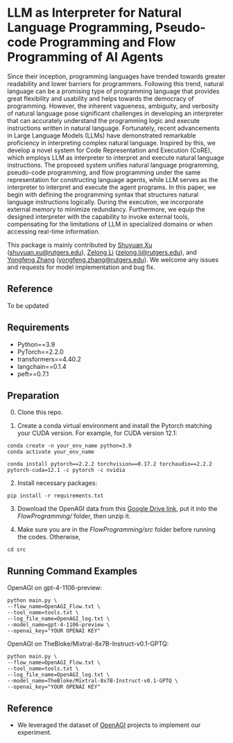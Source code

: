 # LLM as Interpreter for Natural Language Programming, Pseudo-code Programming and Flow Programming of AI Agents

Since their inception, programming languages have trended towards greater readability and lower barriers for programmers. Following this trend, natural language can be a promising type of programming language that provides great flexibility and usability and helps towards the democracy of programming. However, the inherent vagueness, ambiguity, and verbosity of natural language pose significant challenges in developing an interpreter that can accurately understand the programming logic and execute instructions written in natural language. Fortunately, recent advancements in Large Language Models (LLMs) have demonstrated remarkable proficiency in interpreting complex natural language. Inspired by this, we develop a novel system for Code Representation and Execution (CoRE), which employs LLM as interpreter to interpret and execute natural language instructions. The proposed system unifies natural language programming, pseudo-code programming, and flow programming under the same representation for constructing language agents, while LLM serves as the interpreter to interpret and execute the agent programs. In this paper, we begin with defining the programming syntax that structures natural language instructions logically. During the execution, we incorporate external memory to minimize redundancy. Furthermore, we equip the designed interpreter with the capability to invoke external tools, compensating for the limitations of LLM in specialized domains or when accessing real-time information.

This package is mainly contributed by [Shuyuan Xu](https://github.com/shuyuan-x) (shuyuan.xu@rutgers.edu), [Zelong Li](https://github.com/lzl65825) (zelong.li@rutgers.edu), and [Yongfeng Zhang](https://github.com/evison) (yongfeng.zhang@rutgers.edu). We welcome any issues and requests for model implementation and bug fix.

## Reference

To be updated

## Requirements

- Python==3.9
- PyTorch==2.2.0
- transformers==4.40.2
- langchain==0.1.4
- peft==0.7.1

## Preparation

0. Clone this repo.

1. Create a conda virtual environment and install the Pytorch matching your CUDA version. For example, for CUDA version 12.1:

```
conda create -n your_env_name python=3.9
conda activate your_env_name

conda install pytorch==2.2.2 torchvision==0.17.2 torchaudio==2.2.2 pytorch-cuda=12.1 -c pytorch -c nvidia
```

2. Install necessary packages:

```
pip install -r requirements.txt
```

3. Download the OpenAGI data from this [Google Drive link](https://drive.google.com/drive/folders/1AjT6y7qLIMxcmHhUBG5IE1_5SnCPR57e?usp=share_link), put it into the *FlowProgramming/* folder, then unzip it.

4. Make sure you are in the *FlowProgramming/src* folder before running the codes. Otherwise,

```
cd src
```

## Running Command Examples

OpenAGI on gpt-4-1106-preview:
```commandline
python main.py \
--flow_name=OpenAGI_Flow.txt \
--tool_name=tools.txt \
--log_file_name=OpenAGI_log.txt \
--model_name=gpt-4-1106-preview \
--openai_key="YOUR OPENAI KEY"
```

OpenAGI on TheBloke/Mixtral-8x7B-Instruct-v0.1-GPTQ:
```commandline
python main.py \
--flow_name=OpenAGI_Flow.txt \
--tool_name=tools.txt \
--log_file_name=OpenAGI_log.txt \
--model_name=TheBloke/Mixtral-8x7B-Instruct-v0.1-GPTQ \
--openai_key="YOUR OPENAI KEY"
```

## Reference

- We leveraged the dataset of [OpenAGI](https://github.com/agiresearch/OpenAGI) projects to implement our experiment.
